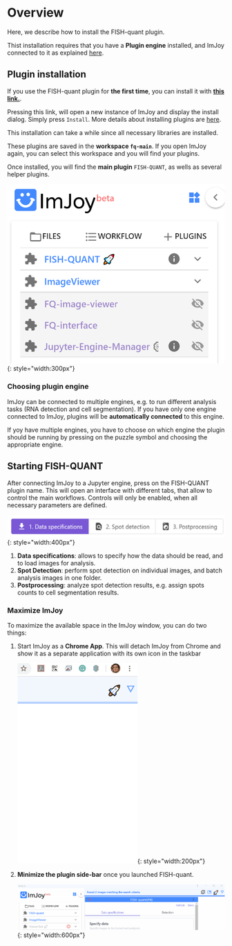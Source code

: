 # Overview

Here, we describe how to install the FISH-quant plugin.

Thist installation requires that you have a **Plugin engine** installed, and ImJoy
connected to it as explained  [here](imjoy-installation.md#).

## Plugin installation

If you use the FISH-quant plugin for **the first time**, you can install it with 
<a href="https://imjoy.io/#/app?w=fq-main&plugin=fish-quant/fq-imjoy:FISH-QUANT@stable&upgrade=1" target="_blank">**this link.**</a>. 

Pressing this link, will open a new instance of ImJoy and display the install dialog. Simply press `Install`. More details about 
installing plugins are [here](imjoy-overview.md/#installing-plugins).

This installation can take a while since all necessary libraries are installed.

These plugins are saved in the  **workspace `fq-main`**. If you open ImJoy again, you can select this workspace and you will find your plugins.

Once installed, you will find the **main plugin** `FISH-QUANT`, as wells as several helper plugins. 

![fq-plugins.png](img/fq-plugins.png){: style="width:300px"}

### Choosing plugin engine

ImJoy can be connected to multiple engines, e.g. to run different analysis tasks (RNA detection and cell segmentation). 
If you have only one engine connected to ImJoy, plugins will be **automatically connected** to this engine. 

If yoy have multiple engines, you have to choose on which engine the plugin should be running by pressing on the 
puzzle symbol and choosing the appropriate engine.

## Starting FISH-QUANT

After connecting ImJoy to a Jupyter engine, press on the FISH-QUANT plugin name. This will open an interface with different tabs, that 
allow to control the main workflows. Controls will only be enabled, when all necessary parameters
are defined.

![fq-detection-thresholds.png](img/fq-ui-banner.png){: style="width:400px"}

1. **Data specifications**: allows to specify how the data should be read, and to load images for analysis.
2. **Spot Detection**: perform spot detection on individual images, and batch analysis images in one folder.
3. **Postprocessing**: analyze spot detection results, e.g. assign spots counts to cell segmentation results.

### Maximize ImJoy

To maximize the available space in the ImJoy window, you can do two things:

1. Start ImJoy as a **Chrome App**. This will detach ImJoy from Chrome and show it as a separate application with its own icon in the taskbar

    ![imjoy-open-as-app.gif](img/imjoy-open-as-app.gif){: style="width:200px"}

2. **Minimize the plugin side-bar** once you launched FISH-quant.

    ![imjoy-collapse-plugin-menu.gif](img/imjoy-collapse-plugin-menu.gif){: style="width:600px"}

